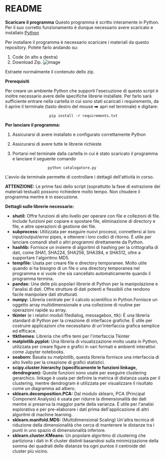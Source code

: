 # README

**Scaricare il programma** 
Questo programma è scritto interamente in Python. Per il suo corretto funzionamento è dunque necessario avere scaricato e installato [Python](https://www.python.org/downloads/)

Per installare il programma è necessario scaricare i materiali da questo repository. Potete farlo andando su: 
1. Code (in alto a destra)
2. Download Zip.
![image](https://github.com/user-attachments/assets/53725a24-3916-4c0b-a7fa-0e8cc6b84159)

Estraete normalmente il contenuto dello zip. 

**Prerequisiti**

Per creare un ambiente Python che supporti l'esecuzione di questo script è inoltre necessario avere delle specifiche librerie installate. Per farlo sarà sufficiente entrare nella cartella in cui sono stati scaricati i requirements, da lì aprire il terminale (tasto destro del mouse ⮕ apri nel terminale) e digitare:

						pip install -r requirements.txt
      
**Per lanciare il programma:**

 1. Assicurarsi di avere installato e configurato correttamente Python
 2.  Assicurarsi di avere tutte le librerie richieste  
 3. Portarsi nel terminale dalla cartella in cui è stato scaricato il programma e lanciare il seguente comando

						python catalogatore.py

L'avvio da terminale permette di controllare i dettagli dell'attività in corso.


**ATTENZIONE:**
Le prime fasi dello script (soprattutto la fase di estrazione dei materiali testuali) possono richiedere molto tempo. Non chiudere il programma mentre è in esecuzione. 


**Dettagli sulle librerie necessarie:**

 - **shutil:** Offre funzioni di alto livello per operare con file e collezioni di file. Include funzioni per copiare e spostare file, eliminazione di directory e file, e altre operazioni di gestione dei file.
 - **subprocess:** Utilizzata per eseguire nuovi processi, connettersi ai loro input/output/error pipes, e ottenere i loro codici di ritorno. È utile per lanciare comandi shell o altri programmi direttamente da Python.
 - **hashlib:** Fornisce un insieme di algoritmi di hashing per la crittografia di dati, come SHA1, SHA224, SHA256, SHA384, e SHA512, oltre a supportare l'algoritmo MD5.
 - **tempfile:** Usata per creare file e directory temporanee. Molto utile quando si ha bisogno di un file o una directory temporanea nel programma e si vuole che sia cancellato automaticamente quando il programma termina.
 - **pandas:** Una delle più popolari librerie di Python per la manipolazione e l'analisi di dati. Offre strutture di dati potenti e flessibili che rendono facile manipolare dati strutturati.
 - **numpy:** Libreria centrale per il calcolo scientifico in Python.Fornisce un oggetto array multidimensionale e una collezione di routine per operazioni rapide su array.
 - **tkinter** (e i relativi moduli filedialog, messagebox, ttk): È una libreria standard di Python per la creazione di interfacce grafiche. È utile per costruire applicazioni che necessitano di un'interfaccia grafica semplice ed efficace.
 - **ttkthemes**: Libreria che offre temi per l'interfaccia Tkinter
 - **matplotlib.pyplot:** Una libreria di visualizzazione molto usata in Python, utilizzata per creare figure e grafici in vari formati e ambienti interattivi come Jupyter notebooks.
 - **seaborn:** Basata su matplotlib, questa libreria fornisce una interfaccia di alto livello per la creazione di grafici statistici.
 - **scipy.cluster.hierarchy (specificamente le funzioni linkage, dendrogram):** Queste funzioni sono usate per eseguire clustering gerarchico. linkage è usata per definire la metrica di distanza usata per il clustering, mentre dendrogram è utilizzata per visualizzare il risultato come un diagramma ad albero.
 - **sklearn.decomposition.PCA:** Dal modulo sklearn, PCA (Principal Component Analysis) è usata per ridurre la dimensionalità dei dati mentre si preserva la maggior parte della varianza. È utile per l'analisi esplorativa e per pre-elaborare i dati prima dell'applicazione di altri algoritmi di machine learning.
 - **sklearn.manifold.MDS:** (Multidimensional Scaling) Un'altra tecnica di riduzione della dimensionalità che cerca di mantenere le distanze tra i punti in uno spazio di dimensionalità inferiore.
 - **sklearn.cluster.KMeans:** Un popolare algoritmo di clustering che partiziona i dati in K cluster distinti basandosi sulla minimizzazione della somma dei quadrati delle distanze tra ogni puntoe il centroide del cluster più vicino.
